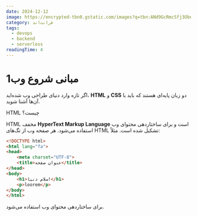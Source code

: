 ```yaml
---
date: 2024-12-12
image: https://encrypted-tbn0.gstatic.com/images?q=tbn:ANd9GcRmcSfj3ObecfkdtNZ04fnLB7qe74-E9Db0-w&s
category: فرانت‌اند
tags:
  - devops
  - backend
  - serverless
readingTime: 4
---
```


# مبانی شروع وب1

اگر تازه وارد دنیای طراحی وب شده‌اید، **HTML** و **CSS** دو زبان پایه‌ای هستند که باید با آن‌ها آشنا شوید.

HTML چیست؟

HTML مخفف **HyperText Markup Language** است و برای ساختاردهی محتوای وب استفاده می‌شود. هر صفحه وب از تگ‌های HTML تشکیل شده است. مثلاً:

```html
<!DOCTYPE html>
<html lang="fa">
<head>
    <meta charset="UTF-8">
    <title>عنوان صفحه</title>
</head>
<body>
    <h1>سلام دنیا!</h1>
    <p>loorem</p>
</body>
</html> 
```

برای ساختاردهی محتوای وب استفاده می‌شود.
